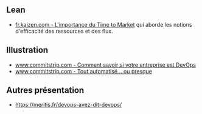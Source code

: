 
## Lean

* [fr.kaizen.com - L'importance du Time to Market](https://fr.kaizen.com/produits/importance-time-to-market-fr) qui aborde les notions d'efficacité des ressources et des flux.

## Illustration

* [www.commitstrip.com - Comment savoir si votre entreprise est DevOps](https://www.commitstrip.com/fr/2015/02/02/is-your-company-ready-for-devops/?)
* [www.commitstrip.com - Tout automatisé… ou presque](https://www.commitstrip.com/fr/2015/06/22/can-we-automate-everything/?setLocale=1)

## Autres présentation

* https://meritis.fr/devops-avez-dit-devops/



